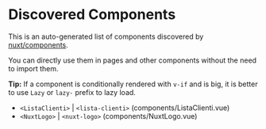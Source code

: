 # Discovered Components

This is an auto-generated list of components discovered by [nuxt/components](https://github.com/nuxt/components).

You can directly use them in pages and other components without the need to import them.

**Tip:** If a component is conditionally rendered with `v-if` and is big, it is better to use `Lazy` or `lazy-` prefix to lazy load.

- `<ListaClienti>` | `<lista-clienti>` (components/ListaClienti.vue)
- `<NuxtLogo>` | `<nuxt-logo>` (components/NuxtLogo.vue)
